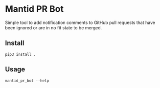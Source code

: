 # Mantid PR Bot

Simple tool to add notification comments to GitHub pull requests that have been
ignored or are in no fit state to be merged.

## Install

```
pip3 install .
```

## Usage

```
mantid_pr_bot --help
```
